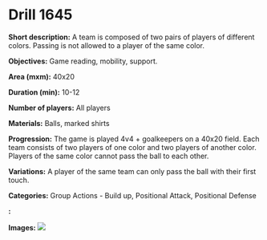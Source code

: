 # Drill 1645

**Short description:**
A team is composed of two pairs of players of different colors. Passing is not allowed to a player of the same color.

**Objectives:**
Game reading, mobility, support.

**Area (mxm):**
40x20

**Duration (min):**
10-12

**Number of players:**
All players

**Materials:**
Balls, marked shirts

**Progression:**
The game is played 4v4 + goalkeepers on a 40x20 field. Each team consists of two players of one color and two players of another color. Players of the same color cannot pass the ball to each other.

**Variations:**
A player of the same team can only pass the ball with their first touch.

**Categories:**
Group Actions - Build up, Positional Attack, Positional Defense

**:**


**Images:**
![](https://www.coachingfutsal.com/\images\5a696efe-450d-43e7-99ed-23f60eb0ff6f_304.png)

